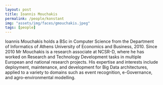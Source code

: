 ```yaml
---
layout: post
title: Ioannis Mouchakis
permalink: /people/konstant
img: "assets/img/faces/gmouchakis.jpeg"
tags: [people]
---
```


Ioannis Mouchakis holds a BSc in Computer Science from the Department
of Informatics of Athens University of Economics and Business, 2010.
Since 2010 Mr Mouchakis is a research associate at NCSR-D, where he
has worked on Research and Technology Development tasks in multiple
European and national research projects. His expertise and interests
include deployment, maintenance, and development for Big Data
architectures, applied to a variety to domains such as event
recognition, e-Governance, and agro-environmental modelling.

<a href="https://github.com/gmouchakis" title="Follow him on GitHub">
  <span class="fa-stack fa-lg"><i class="fa fa-github fa-stack-1x"></i></span>
<a href="https://bitbucket.com/gmouchakis" title="Follow him on Bitbucket">
  <span class="fa-stack fa-lg"><i class="fa fa-bitbucket fa-stack-1x"></i></span>
<a href="https://gitlab.com/gmouchakis" title="Follow him on GitLab">
  <span class="fa-stack fa-lg"><i class="fa fa-gitlab fa-stack-1x"></i></span>
